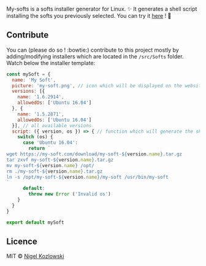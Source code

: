 My-softs is a softs installer generator for Linux. :sparkles:
It generates a shell script installing the softs you previously selected.
You can try it [here](https://kozlown.github.io/my-softs/) ! :running:

## Contribute

You can (please do so ! :bowtie:) contribute to this project mostly by adding/modifying installers
which are located in the `/src/Softs` folder.
Watch below the installer template:

```javascript
const mySoft = {
  name: 'My Soft',
  picture: 'my-soft.png', // icon which will be displayed on the website
  versions: [{
    name: '1.6.2914',
    allowedOs: ['Ubuntu 16.04']
  }, {
    name: '1.5.2871',
    allowedOs: ['Ubuntu 16.04']
  }], // all available versions
  script: ({ version, os }) => { // function which will generate the shell script depending of soft version and os
    switch (os) {
      case 'Ubuntu 16.04':
        return `
wget https://my-soft.com/download/my-soft-${version.name}.tar.gz
tar zxvf my-soft-${version.name}.tar.gz
mv my-soft-${version.name} /opt/
rm ./my-soft-${version.name}.tar.gz
ln -s /opt/my-soft-${version.name}/my-soft /usr/bin/my-soft
`
      default:
        throw new Error ('Invalid os')
    }
  }
}

export default mySoft
```

## Licence

MIT © [Nigel Kozlowski](https://github.com/kozlown)
